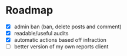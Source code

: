 # Roadmap

- [x] admin ban (ban, delete posts and comment)
- [x] readable/useful audits
- [x] automatic actions based off infraction
- [ ] better version of my own reports client